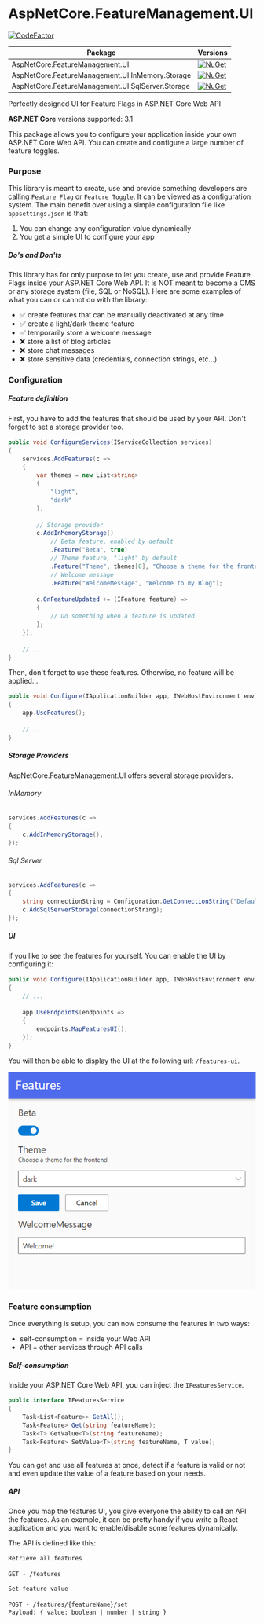 # AspNetCore.FeatureManagement.UI

[![CodeFactor](https://www.codefactor.io/repository/github/odonno/aspnetcore.featuremanagement.ui/badge?s=721e064ae93fbd78d8c9ab4304aa513a07889e98)](https://www.codefactor.io/repository/github/odonno/aspnetcore.featuremanagement.ui)

| Package | Versions |
| ------- | -------- |
| AspNetCore.FeatureManagement.UI | [![NuGet](https://img.shields.io/nuget/v/AspNetCore.FeatureManagement.UI.svg)](https://www.nuget.org/packages/AspNetCore.FeatureManagement.UI/) |
| AspNetCore.FeatureManagement.UI.InMemory.Storage | [![NuGet](https://img.shields.io/nuget/v/AspNetCore.FeatureManagement.UI.InMemory.Storage.svg)](https://www.nuget.org/packages/AspNetCore.FeatureManagement.UI.InMemory.Storage/) |
| AspNetCore.FeatureManagement.UI.SqlServer.Storage | [![NuGet](https://img.shields.io/nuget/v/AspNetCore.FeatureManagement.UI.SqlServer.Storage.svg)](https://www.nuget.org/packages/AspNetCore.FeatureManagement.UI.SqlServer.Storage/) |

Perfectly designed UI for Feature Flags in ASP.NET Core Web API

**ASP.NET Core** versions supported: 3.1

This package allows you to configure your application inside your own ASP.NET Core Web API. You can create and configure a large number of feature toggles.

### Purpose

This library is meant to create, use and provide something developers are calling `Feature Flag` or `Feature Toggle`. It can be viewed as a configuration system. The main benefit over using a simple configuration file like `appsettings.json` is that:

1. You can change any configuration value dynamically
2. You get a simple UI to configure your app

##### Do's and Don'ts

This library has for only purpose to let you create, use and provide Feature Flags inside your ASP.NET Core Web API. It is NOT meant to become a CMS or any storage system (file, SQL or NoSQL). Here are some examples of what you can or cannot do with the library:

* ✅ create features that can be manually deactivated at any time
* ✅ create a light/dark theme feature
* ✅ temporarily store a welcome message
* ❌ store a list of blog articles
* ❌ store chat messages
* ❌ store sensitive data (credentials, connection strings, etc...)

### Configuration

##### Feature definition

First, you have to add the features that should be used by your API. Don't forget to set a storage provider too.

```cs
public void ConfigureServices(IServiceCollection services)
{
    services.AddFeatures(c =>
    {
        var themes = new List<string>
        {
            "light",
            "dark"
        };

        // Storage provider
        c.AddInMemoryStorage()
            // Beta feature, enabled by default
            .Feature("Beta", true)
            // Theme feature, "light" by default
            .Feature("Theme", themes[0], "Choose a theme for the frontend", themes)
            // Welcome message
            .Feature("WelcomeMessage", "Welcome to my Blog");

        c.OnFeatureUpdated += (IFeature feature) =>
        {
            // Do something when a feature is updated 
        };
    });

    // ...
}
```

Then, don't forget to use these features. Otherwise, no feature will be applied...

```cs
public void Configure(IApplicationBuilder app, IWebHostEnvironment env)
{
    app.UseFeatures();

    // ...
}
```

##### Storage Providers

AspNetCore.FeatureManagement.UI offers several storage providers.

###### InMemory

```cs
services.AddFeatures(c =>
{
    c.AddInMemoryStorage();
});
```

###### Sql Server

```cs
services.AddFeatures(c =>
{
    string connectionString = Configuration.GetConnectionString("DefaultConnection");
    c.AddSqlServerStorage(connectionString);
});
```

##### UI

If you like to see the features for yourself. You can enable the UI by configuring it:

```cs
public void Configure(IApplicationBuilder app, IWebHostEnvironment env)
{
    // ...

    app.UseEndpoints(endpoints =>
    {
        endpoints.MapFeaturesUI();
    });
}
```

You will then be able to display the UI at the following url: `/features-ui`.

![Features UI](./Images/features-ui.png)

### Feature consumption

Once everything is setup, you can now consume the features in two ways:

* self-consumption = inside your Web API
* API = other services through API calls

##### Self-consumption 

Inside your ASP.NET Core Web API, you can inject the `IFeaturesService`.

```cs
public interface IFeaturesService
{
    Task<List<Feature>> GetAll();
    Task<Feature> Get(string featureName);
    Task<T> GetValue<T>(string featureName);
    Task<Feature> SetValue<T>(string featureName, T value);
}
```

You can get and use all features at once, detect if a feature is valid or not and even update the value of a feature based on your needs.

##### API

Once you map the features UI, you give everyone the ability to call an API the features. As an example, it can be pretty handy if you write a React application and you want to enable/disable some features dynamically.

The API is defined like this:

```
Retrieve all features

GET - /features
```

```
Set feature value

POST - /features/{featureName}/set
Payload: { value: boolean | number | string }
```